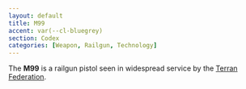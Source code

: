 ```yaml
---
layout: default
title: M99
accent: var(--cl-bluegrey)
section: Codex
categories: [Weapon, Railgun, Technology]
---
```


The **M99** is a railgun pistol seen in widespread service by the [Terran Federation](Terran_Federation).
